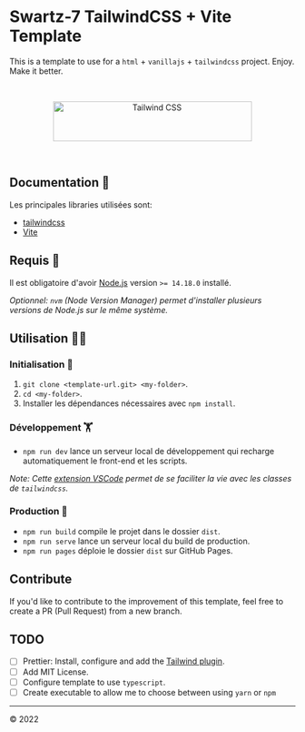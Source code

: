 # Swartz-7 TailwindCSS + Vite Template

This is a template to use for a `html` + `vanillajs` + `tailwindcss` project. Enjoy. Make it better.

<br/>

<p align="center">
  <a href="https://tailwindcss.com" target="_blank">
    <picture>
      <source media="(prefers-color-scheme: dark)" srcset="https://raw.githubusercontent.com/tailwindlabs/tailwindcss/HEAD/.github/logo-dark.svg">
      <source media="(prefers-color-scheme: light)" srcset="https://raw.githubusercontent.com/tailwindlabs/tailwindcss/HEAD/.github/logo-light.svg">
      <img alt="Tailwind CSS" src="https://raw.githubusercontent.com/tailwindlabs/tailwindcss/HEAD/.github/logo-light.svg" width="350" height="70" style="max-width: 100%;">
    </picture>
  </a>
</p>

<br />

## Documentation 📄

Les principales libraries utilisées sont:

- [tailwindcss](https://tailwindcss.com/)
- [Vite](https://vitejs.dev/)

## Requis 🚨

Il est obligatoire d'avoir [Node.js](https://nodejs.org/en/download/) version `>= 14.18.0` installé.

_Optionnel: `nvm` (Node Version Manager) permet d'installer plusieurs versions de Node.js sur le même système._

## Utilisation 👨‍💻

### Initialisation 👶

1. `git clone <template-url.git> <my-folder>`.
2. `cd <my-folder>`.
3. Installer les dépendances nécessaires avec `npm install`.

### Développement 🏋️

- `npm run dev` lance un serveur local de développement qui recharge automatiquement le front-end et les scripts.

_Note: Cette [extension VSCode](https://marketplace.visualstudio.com/items?itemName=bradlc.vscode-tailwindcss) permet de se faciliter la vie avec les classes de `tailwindcss`._

### Production 👔

- `npm run build` compile le projet dans le dossier `dist`.
- `npm run serve` lance un serveur local du build de production.
- `npm run pages` déploie le dossier `dist` sur GitHub Pages.

## Contribute

If you'd like to contribute to the improvement of this template, feel free to create a PR (Pull Request) from a new branch.

## TODO

- [ ] Prettier: Install, configure and add the [Tailwind plugin](https://tailwindcss.com/docs/editor-setup#automatic-class-sorting-with-prettier).
- [ ] Add MIT License.
- [ ] Configure template to use `typescript`.
- [ ] Create executable to allow me to choose between using `yarn` or `npm`

---

&copy; 2022
